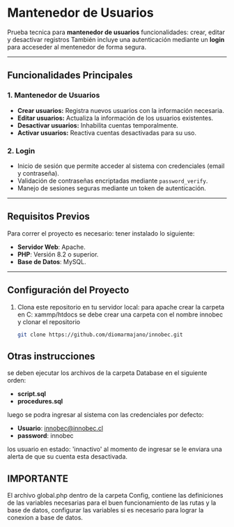 # **Mantenedor de Usuarios**

Prueba tecnica para **mantenedor de usuarios** funcionalidades: crear, editar y desactivar registros También incluye una autenticación mediante un **login** para acceseder al mentenedor de forma segura.

---

## **Funcionalidades Principales**

### **1. Mantenedor de Usuarios**
- **Crear usuarios:** Registra nuevos usuarios con la información necesaria.
- **Editar usuarios:** Actualiza la información de los usuarios existentes.
- **Desactivar usuarios:** Inhabilita cuentas temporalmente.
- **Activar usuarios:** Reactiva cuentas desactivadas para su uso.

### **2. Login**
- Inicio de sesión que permite acceder al sistema con credenciales (email y contraseña).
- Validación de contraseñas encriptadas mediante `password_verify`.
- Manejo de sesiones seguras mediante un token de autenticación.

---

## **Requisitos Previos**

Para correr el proyecto es necesario: tener instalado lo siguiente:

- **Servidor Web**: Apache.
- **PHP**: Versión 8.2 o superior.
- **Base de Datos**: MySQL.
  
---

## **Configuración del Proyecto**

1. Clona este repositorio en tu servidor local:
para apache crear la carpeta en C: xammp/htdocs
   se debe crear una carpeta con el nombre innobec y clonar el repositorio
   ```bash
   git clone https://github.com/diomarmajano/innobec.git

## **Otras instrucciones**
se deben ejecutar los archivos de la carpeta Database en el siguiente orden: 

- **script.sql**
- **procedures.sql**

luego se podra ingresar al sistema con las credenciales por defecto: 

- **Usuario**: innobec@innobec.cl
- **password**: innobec

los usuario en estado: 'innactivo' al momento de ingresar se le enviara una alerta de que su cuenta esta desactivada. 

## **IMPORTANTE**

El archivo global.php dentro de la carpeta Config, contiene las definiciones de las variables necesarias
para el buen funcionamiento de las rutas y la base de datos, configurar las variables si es necesario para lograr la conexion a base de datos. 